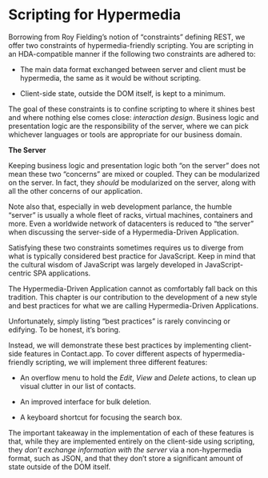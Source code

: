 # Scripting for Hypermedia

Borrowing from Roy Fielding’s notion of “constraints” defining REST, we offer two constraints of hypermedia-friendly scripting. You are scripting in an HDA-compatible manner if the following two constraints are adhered to:

*   The main data format exchanged between server and client must be hypermedia, the same as it would be without scripting.
    
*   Client-side state, outside the DOM itself, is kept to a minimum.
    

The goal of these constraints is to confine scripting to where it shines best and where nothing else comes close: _interaction design_. Business logic and presentation logic are the responsibility of the server, where we can pick whichever languages or tools are appropriate for our business domain.

**The Server**

Keeping business logic and presentation logic both “on the server” does not mean these two “concerns” are mixed or coupled. They can be modularized on the server. In fact, they _should_ be modularized on the server, along with all the other concerns of our application.

Note also that, especially in web development parlance, the humble “server” is usually a whole fleet of racks, virtual machines, containers and more. Even a worldwide network of datacenters is reduced to “the server” when discussing the server-side of a Hypermedia-Driven Application.

Satisfying these two constraints sometimes requires us to diverge from what is typically considered best practice for JavaScript. Keep in mind that the cultural wisdom of JavaScript was largely developed in JavaScript-centric SPA applications.

The Hypermedia-Driven Application cannot as comfortably fall back on this tradition. This chapter is our contribution to the development of a new style and best practices for what we are calling Hypermedia-Driven Applications.

Unfortunately, simply listing “best practices” is rarely convincing or edifying. To be honest, it’s boring.

Instead, we will demonstrate these best practices by implementing client-side features in Contact.app. To cover different aspects of hypermedia-friendly scripting, we will implement three different features:

*   An overflow menu to hold the _Edit_, _View_ and _Delete_ actions, to clean up visual clutter in our list of contacts.
    
*   An improved interface for bulk deletion.
    
*   A keyboard shortcut for focusing the search box.
    

The important takeaway in the implementation of each of these features is that, while they are implemented entirely on the client-side using scripting, they _don’t exchange information with the server_ via a non-hypermedia format, such as JSON, and that they don’t store a significant amount of state outside of the DOM itself.